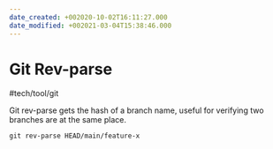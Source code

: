 ```yaml
---
date_created: +002020-10-02T16:11:27.000
date_modified: +002021-03-04T15:38:46.000
---
```


# Git Rev-parse

#tech/tool/git

Git rev-parse gets the hash of a branch name, useful for verifying two branches are at the same place.

```shell
git rev-parse HEAD/main/feature-x
```
